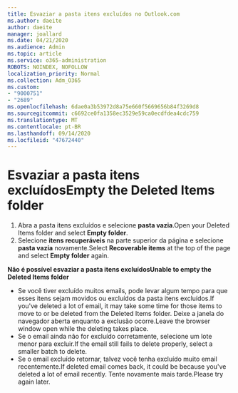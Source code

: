 ```yaml
---
title: Esvaziar a pasta itens excluídos no Outlook.com
ms.author: daeite
author: daeite
manager: joallard
ms.date: 04/21/2020
ms.audience: Admin
ms.topic: article
ms.service: o365-administration
ROBOTS: NOINDEX, NOFOLLOW
localization_priority: Normal
ms.collection: Adm_O365
ms.custom:
- "9000751"
- "2689"
ms.openlocfilehash: 6dae0a3b53972d8a75e660f5669656b84f3269d8
ms.sourcegitcommit: c6692ce0fa1358ec3529e59ca0ecdfdea4cdc759
ms.translationtype: MT
ms.contentlocale: pt-BR
ms.lasthandoff: 09/14/2020
ms.locfileid: "47672440"
---
```

# <a name="empty-the-deleted-items-folder"></a><span data-ttu-id="971d4-102">Esvaziar a pasta itens excluídos</span><span class="sxs-lookup"><span data-stu-id="971d4-102">Empty the Deleted Items folder</span></span>

1. <span data-ttu-id="971d4-103">Abra a pasta itens excluídos e selecione **pasta vazia**.</span><span class="sxs-lookup"><span data-stu-id="971d4-103">Open your Deleted Items folder and select **Empty folder**.</span></span>
2. <span data-ttu-id="971d4-104">Selecione **itens recuperáveis** na parte superior da página e selecione **pasta vazia** novamente.</span><span class="sxs-lookup"><span data-stu-id="971d4-104">Select **Recoverable items** at the top of the page and select **Empty folder** again.</span></span>

<span data-ttu-id="971d4-105">**Não é possível esvaziar a pasta itens excluídos**</span><span class="sxs-lookup"><span data-stu-id="971d4-105">**Unable to empty the Deleted Items folder**</span></span>

- <span data-ttu-id="971d4-106">Se você tiver excluído muitos emails, pode levar algum tempo para que esses itens sejam movidos ou excluídos da pasta itens excluídos.</span><span class="sxs-lookup"><span data-stu-id="971d4-106">If you've deleted a lot of email, it may take some time for those items to move to or be deleted from the Deleted Items folder.</span></span> <span data-ttu-id="971d4-107">Deixe a janela do navegador aberta enquanto a exclusão ocorre.</span><span class="sxs-lookup"><span data-stu-id="971d4-107">Leave the browser window open while the deleting takes place.</span></span>
- <span data-ttu-id="971d4-108">Se o email ainda não for excluído corretamente, selecione um lote menor para excluir.</span><span class="sxs-lookup"><span data-stu-id="971d4-108">If the email still fails to delete properly, select a smaller batch to delete.</span></span>
- <span data-ttu-id="971d4-109">Se o email excluído retornar, talvez você tenha excluído muito email recentemente.</span><span class="sxs-lookup"><span data-stu-id="971d4-109">If deleted email comes back, it could be because you've deleted a lot of email recently.</span></span> <span data-ttu-id="971d4-110">Tente novamente mais tarde.</span><span class="sxs-lookup"><span data-stu-id="971d4-110">Please try again later.</span></span>